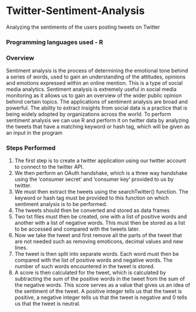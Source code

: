 # Twitter-Sentiment-Analysis
Analyzing the sentiments of the users posting tweets on Twitter

### Programming languages used - R

### Overview
Sentiment analysis is the process of determining the emotional tone behind a series of words, used to gain an understanding of the attitudes, opinions and emotions expressed within an online mention. This is a type of social media analytics. Sentiment analysis is extremely useful in social media monitoring as it allows us to gain an overview of the wider public opinion behind certain topics. The applications of sentiment analysis are broad and powerful. The ability to extract insights from social data is a practice that is being widely adopted by organizations across the world. To perform sentiment analysis we can use R and perform it on twitter data by analyzing the tweets that have a matching keyword or hash tag, which will be given as an input in the program

### Steps Performed
1.	The first step is to create a twitter application using our twitter account to connect to the twitter API. 
2.	We then perform an OAuth handshake, which is a three way handshake using the ‘consumer secret’ and ‘consumer key’ provided to us by twitter.
3.	We must then extract the tweets using the searchTwitter() function. The keyword or hash tag must be provided to this function on which sentiment analysis is to be performed.
4.	The tweets should then be converted and stored as data frames 
5.	Two txt files must then be created, one with a list of positive words and another with a list of negative words. This must then be stored as a list to be accessed and compared with the tweets later.
6.	Now we take the tweet and first remove all the parts of the tweet that are not needed such as removing emoticons, decimal values and new lines.
7.	The tweet is then split into separate words. Each word must then be compared with the list of positive words and negative words. The number of such words encountered in the tweet is stored.
8.	A score is then calculated for the tweet, which is calculated by subtracting the sum of the positive words in the tweet from the sum of the negative words. This score serves as a value that gives us an idea of the sentiment of the tweet. A positive integer tells us that the tweet is positive, a negative integer tells us that the tweet is negative and 0 tells us that the tweet is neutral. 

